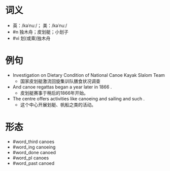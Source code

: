 # 词义
- 英：/kəˈnuː/； 美：/kəˈnuː/
- #n 独木舟；皮划艇；小划子
- #vi 划(或乘)独木舟
# 例句
- Investigation on Dietary Condition of National Canoe Kayak Slalom Team
	- 国家皮划艇激流回旋集训队膳食状况调查
- And canoe regattas began a year later in 1866 .
	- 皮划艇赛事于稍后的1866年开始。
- The centre offers activities like canoeing and sailing and such .
	- 这个中心开展划艇、帆船之类的活动。
# 形态
- #word_third canoes
- #word_ing canoeing
- #word_done canoed
- #word_pl canoes
- #word_past canoed
